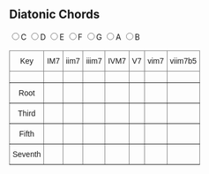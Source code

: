 ## Diatonic Chords

<div>
  <label><input type="radio" name="key" value="C" id="radioC">C</label>
  <label><input type="radio" name="key" value="D" id="radioD">D</label>
  <label><input type="radio" name="key" value="E" id="radioE">E</label>
  <label><input type="radio" name="key" value="F" id="radioF">F</label>
  <label><input type="radio" name="key" value="G" id="radioG">G</label>
  <label><input type="radio" name="key" value="A" id="radioA">A</label>
  <label><input type="radio" name="key" value="B" id="radioB">B</label>
</div>

<style type="text/css">
.tg  {border-collapse:collapse;border-spacing:0;}
.tg td{border-color:black;border-style:solid;border-width:1px;font-family:Arial, sans-serif;font-size:14px;
  overflow:hidden;padding:10px 5px;word-break:normal;}
.tg th{border-color:black;border-style:solid;border-width:1px;font-family:Arial, sans-serif;font-size:14px;
  font-weight:normal;overflow:hidden;padding:10px 5px;word-break:normal;}
.tg .tg-c3ow{border-color:inherit;text-align:center;vertical-align:top}
</style>

<table class="tg" id="targetTable">
<thead>
  <tr>
    <th class="tg-c3ow">Key</th>
    <th class="tg-c3ow">IM7</th>
    <th class="tg-c3ow">iim7</th>
    <th class="tg-c3ow">iiim7</th>
    <th class="tg-c3ow">IVM7</th>
    <th class="tg-c3ow">V7</th>
    <th class="tg-c3ow">vim7</th>
    <th class="tg-c3ow">viim7b5</th>
  </tr>
</thead>
<tbody>
  <tr>
    <td class="tg-c3ow"></td>
    <td class="tg-c3ow"></td>
    <td class="tg-c3ow"></td>
    <td class="tg-c3ow"></td>
    <td class="tg-c3ow"></td>
    <td class="tg-c3ow"></td>
    <td class="tg-c3ow"></td>
    <td class="tg-c3ow"></td>
  </tr>
  <tr>
    <td class="tg-c3ow">Root</td>
    <td class="tg-c3ow"></td>
    <td class="tg-c3ow"></td>
    <td class="tg-c3ow"></td>
    <td class="tg-c3ow"></td>
    <td class="tg-c3ow"></td>
    <td class="tg-c3ow"></td>
    <td class="tg-c3ow"></td>
  </tr>
  <tr>
    <td class="tg-c3ow">Third</td>
    <td class="tg-c3ow"></td>
    <td class="tg-c3ow"></td>
    <td class="tg-c3ow"></td>
    <td class="tg-c3ow"></td>
    <td class="tg-c3ow"></td>
    <td class="tg-c3ow"></td>
    <td class="tg-c3ow"></td>
  </tr>
  <tr>
    <td class="tg-c3ow">Fifth</td>
    <td class="tg-c3ow"></td>
    <td class="tg-c3ow"></td>
    <td class="tg-c3ow"></td>
    <td class="tg-c3ow"></td>
    <td class="tg-c3ow"></td>
    <td class="tg-c3ow"></td>
    <td class="tg-c3ow"></td>
  </tr>
  <tr>
    <td class="tg-c3ow">Seventh</td>
    <td class="tg-c3ow"></td>
    <td class="tg-c3ow"></td>
    <td class="tg-c3ow"></td>
    <td class="tg-c3ow"></td>
    <td class="tg-c3ow"></td>
    <td class="tg-c3ow"></td>
    <td class="tg-c3ow"></td>
  </tr>
</tbody>
</table>

<script type="text/javascript">
  function valueChange(event){
    console.log('選択されているのは ' + event.currentTarget.value + ' です');
    this.table.rows[1].cells[0].innerHTML = event.currentTarget.value;
  }
  
  const hash = {'C': ['CM7', 'Dm7', 'Em7', 'FM7', 'G7', 'Am7', 'Bm7b5'],
                'D': ['CM7', 'Dm7', 'Em7', 'FM7', 'G7', 'Am7', 'Bm7b5'],
                'E': ['CM7', 'Dm7', 'Em7', 'FM7', 'G7', 'Am7', 'Bm7b5'],
                'F': ['CM7', 'Dm7', 'Em7', 'FM7', 'G7', 'Am7', 'Bm7b5'],
                'G': ['CM7', 'Dm7', 'Em7', 'FM7', 'G7', 'Am7', 'Bm7b5'],
                'A': ['CM7', 'Dm7', 'Em7', 'FM7', 'G7', 'Am7', 'Bm7b5'],
                'B': ['CM7', 'Dm7', 'Em7', 'FM7', 'G7', 'Am7', 'Bm7b5'],
                };
  console.log(hash['C']);

  let table = document.getElementById('targetTable');
  for (let i = 0; i < 7; i++) {
    table.rows[1].cells[i+1] = hash['C'][i];
  }

  let radioC = document.getElementById('radioC');
  radioC.checked = true;
  radioC.addEventListener('change', {table: table, handleEvent: valueChange});

  let radioD = document.getElementById('radioD');
  radioD.addEventListener('change', {table: table, handleEvent: valueChange});

  let radioE = document.getElementById('radioE');
  radioE.addEventListener('change', {table: table, handleEvent: valueChange});

  let radioF = document.getElementById('radioF');
  radioF.addEventListener('change', {table: table, handleEvent: valueChange});

  let radioG = document.getElementById('radioG');
  radioG.addEventListener('change', {table: table, handleEvent: valueChange});

  let radioA = document.getElementById('radioA');
  radioA.addEventListener('change', {table: table, handleEvent: valueChange});

  let radioB = document.getElementById('radioB');
  radioB.addEventListener('change', {table: table, handleEvent: valueChange});
</script>
